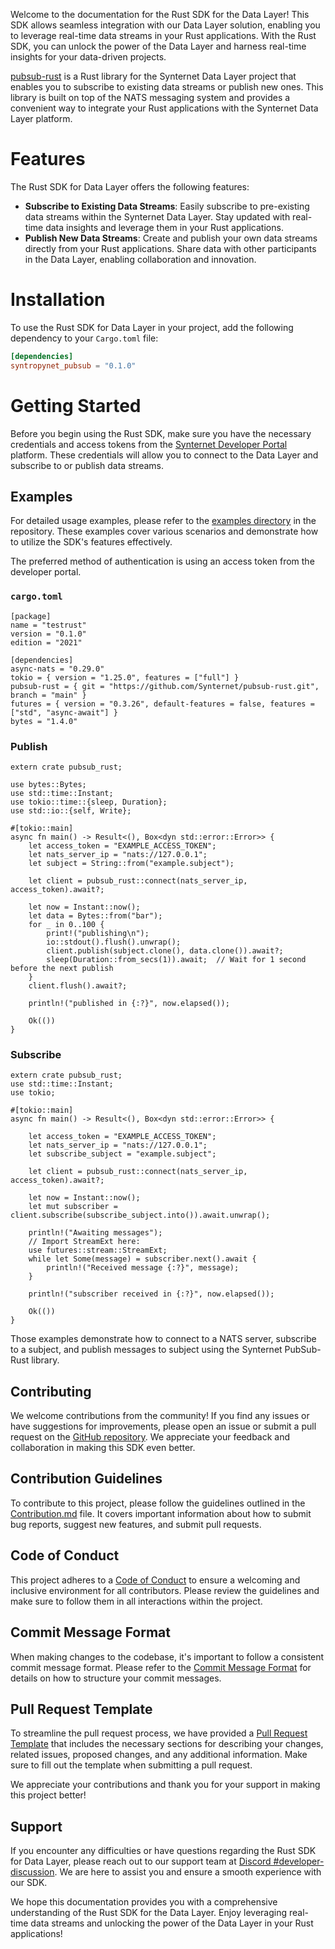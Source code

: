 Welcome to the documentation for the Rust SDK for the Data Layer! This SDK allows seamless integration with our Data Layer solution, enabling you to leverage real-time data streams in your Rust applications. With the Rust SDK, you can unlock the power of the Data Layer and harness real-time insights for your data-driven projects.

[pubsub-rust](https://github.com/Synternet/pubsub-rust) is a Rust library for the Synternet Data Layer project that enables you to subscribe to existing data streams or publish new ones. This library is built on top of the NATS messaging system and provides a convenient way to integrate your Rust applications with the Synternet Data Layer platform.

# Features

The Rust SDK for Data Layer offers the following features:

- **Subscribe to Existing Data Streams**: Easily subscribe to pre-existing data streams within the Synternet Data Layer. Stay updated with real-time data insights and leverage them in your Rust applications.
- **Publish New Data Streams**: Create and publish your own data streams directly from your Rust applications. Share data with other participants in the Data Layer, enabling collaboration and innovation.

# Installation

To use the Rust SDK for Data Layer in your project, add the following dependency to your `Cargo.toml` file:

```toml
[dependencies]
syntropynet_pubsub = "0.1.0"
```

# Getting Started

Before you begin using the Rust SDK, make sure you have the necessary credentials and access tokens from the [Synternet Developer Portal](https://portal.synternet.com/) platform. These credentials will allow you to connect to the Data Layer and subscribe to or publish data streams.

## Examples

For detailed usage examples, please refer to the [examples directory](https://github.com/Synternet/pubsub-rust/examples) in the repository. These examples cover various scenarios and demonstrate how to utilize the SDK's features effectively.

The preferred method of authentication is using an access token from the developer portal.

### `cargo.toml`

```Text TOML
[package]
name = "testrust"
version = "0.1.0"
edition = "2021"

[dependencies]
async-nats = "0.29.0"
tokio = { version = "1.25.0", features = ["full"] }
pubsub-rust = { git = "https://github.com/Synternet/pubsub-rust.git", branch = "main" }
futures = { version = "0.3.26", default-features = false, features = ["std", "async-await"] }
bytes = "1.4.0"
```

### Publish

```Text Rust
extern crate pubsub_rust;

use bytes::Bytes;
use std::time::Instant;
use tokio::time::{sleep, Duration};
use std::io::{self, Write};

#[tokio::main]
async fn main() -> Result<(), Box<dyn std::error::Error>> {
    let access_token = "EXAMPLE_ACCESS_TOKEN";
    let nats_server_ip = "nats://127.0.0.1";
    let subject = String::from("example.subject");

    let client = pubsub_rust::connect(nats_server_ip, access_token).await?;

    let now = Instant::now();
    let data = Bytes::from("bar");
    for _ in 0..100 {
        print!("publishing\n");
        io::stdout().flush().unwrap();
        client.publish(subject.clone(), data.clone()).await?;
        sleep(Duration::from_secs(1)).await;  // Wait for 1 second before the next publish
    }
    client.flush().await?;

    println!("published in {:?}", now.elapsed());

    Ok(())
}
```

### Subscribe

```Text Rust
extern crate pubsub_rust;
use std::time::Instant;
use tokio;

#[tokio::main]
async fn main() -> Result<(), Box<dyn std::error::Error>> {

    let access_token = "EXAMPLE_ACCESS_TOKEN";
    let nats_server_ip = "nats://127.0.0.1";
    let subscribe_subject = "example.subject";

    let client = pubsub_rust::connect(nats_server_ip, access_token).await?;

    let now = Instant::now();
    let mut subscriber = client.subscribe(subscribe_subject.into()).await.unwrap();

    println!("Awaiting messages");
    // Import StreamExt here:
    use futures::stream::StreamExt;
    while let Some(message) = subscriber.next().await {
        println!("Received message {:?}", message);
    }

    println!("subscriber received in {:?}", now.elapsed());

    Ok(())
}
```

Those examples demonstrate how to connect to a NATS server, subscribe to a subject, and publish messages to subject using the Synternet PubSub-Rust library.

## Contributing

We welcome contributions from the community! If you find any issues or have suggestions for improvements, please open an issue or submit a pull request on the [GitHub repository](https://github.com/Synternet/pubsub-rust). We appreciate your feedback and collaboration in making this SDK even better.

## Contribution Guidelines

To contribute to this project, please follow the guidelines outlined in the [Contribution.md](CONTRIBUTING.md) file. It covers important information about how to submit bug reports, suggest new features, and submit pull requests.

## Code of Conduct
This project adheres to a [Code of Conduct](CODE_OF_CONDUCT.md) to ensure a welcoming and inclusive environment for all contributors. Please review the guidelines and make sure to follow them in all interactions within the project.

## Commit Message Format
When making changes to the codebase, it's important to follow a consistent commit message format. Please refer to the [Commit Message Format](commit-template.md) for details on how to structure your commit messages.

## Pull Request Template
To streamline the pull request process, we have provided a [Pull Request Template](pull-request-template.md) that includes the necessary sections for describing your changes, related issues, proposed changes, and any additional information. Make sure to fill out the template when submitting a pull request.

We appreciate your contributions and thank you for your support in making this project better!

## Support

If you encounter any difficulties or have questions regarding the Rust SDK for Data Layer, please reach out to our support team at [Discord #developer-discussion](https://discord.com/channels/503896258881126401/1125658694399561738). We are here to assist you and ensure a smooth experience with our SDK.

We hope this documentation provides you with a comprehensive understanding of the Rust SDK for the Data Layer. Enjoy leveraging real-time data streams and unlocking the power of the Data Layer in your Rust applications!
